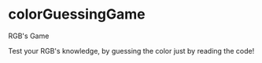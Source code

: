 # colorGuessingGame
RGB's Game


Test your RGB's knowledge, by guessing the color just by reading the code! 
